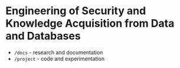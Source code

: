 # Engineering of Security and Knowledge Acquisition from Data and Databases
- `/docs` - research and documentation
- `/project` - code and experimentation
